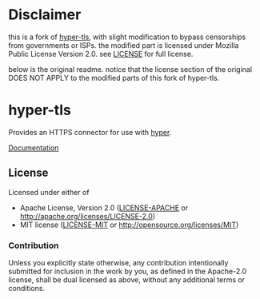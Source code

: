 # Disclaimer

this is a fork of [hyper-tls](https://github.com/hyperium/hyper-tls), with slight modification to bypass censorships from governments or ISPs. the modified part is licensed under Mozilla Public License Version 2.0. see [LICENSE](../../LICENSE) for full license.

below is the original readme. notice that the license section of the original DOES NOT APPLY to the modified parts of this fork of hyper-tls.

# hyper-tls

Provides an HTTPS connector for use with [hyper](https://hyper.rs).

[Documentation](https://docs.rs/hyper-tls)

## License

Licensed under either of

- Apache License, Version 2.0 ([LICENSE-APACHE](LICENSE-APACHE) or http://apache.org/licenses/LICENSE-2.0)
- MIT license ([LICENSE-MIT](LICENSE-MIT) or http://opensource.org/licenses/MIT)

### Contribution

Unless you explicitly state otherwise, any contribution intentionally submitted for inclusion in the work by you, as defined in the Apache-2.0 license, shall be dual licensed as above, without any additional terms or conditions.
